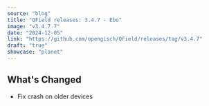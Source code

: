 ```yaml
---
source: "blog"
title: "QField releases: 3.4.7 - Ebo"
image: "v3.4.7.7"
date: "2024-12-05"
link: "https://github.com/opengisch/QField/releases/tag/v3.4.7"
draft: "true"
showcase: "planet"
---
```


<h2>What's Changed</h2>
<ul>
<li>Fix crash on older devices</li>
</ul>

